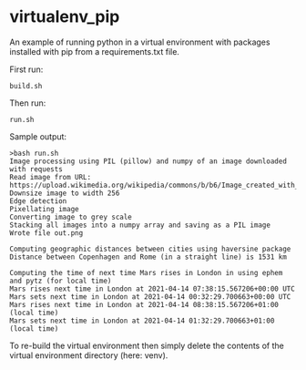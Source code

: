 # virtualenv_pip

An example of running python in a virtual environment with packages installed
with pip from a requirements.txt file.

First run:

    build.sh

Then run:

    run.sh

Sample output:

    >bash run.sh
    Image processing using PIL (pillow) and numpy of an image downloaded with requests
    Read image from URL: https://upload.wikimedia.org/wikipedia/commons/b/b6/Image_created_with_a_mobile_phone.png
    Downsize image to width 256
    Edge detection
    Pixellating image
    Converting image to grey scale
    Stacking all images into a numpy array and saving as a PIL image
    Wrote file out.png
    
    Computing geographic distances between cities using haversine package
    Distance between Copenhagen and Rome (in a straight line) is 1531 km
    
    Computing the time of next time Mars rises in London in using ephem and pytz (for local time)
    Mars rises next time in London at 2021-04-14 07:38:15.567206+00:00 UTC
    Mars sets next time in London at 2021-04-14 00:32:29.700663+00:00 UTC
    Mars rises next time in London at 2021-04-14 08:38:15.567206+01:00 (local time)
    Mars sets next time in London at 2021-04-14 01:32:29.700663+01:00 (local time)


To re-build the virtual environment then simply delete the contents of the
virtual environment directory (here: venv).
